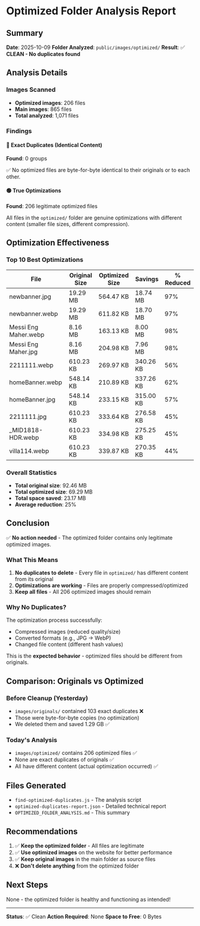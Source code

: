 # Optimized Folder Analysis Report

## Summary

**Date**: 2025-10-09
**Folder Analyzed**: `public/images/optimized/`
**Result**: ✅ **CLEAN - No duplicates found**

## Analysis Details

### Images Scanned
- **Optimized images**: 206 files
- **Main images**: 865 files
- **Total analyzed**: 1,071 files

### Findings

#### 🔴 Exact Duplicates (Identical Content)
**Found**: 0 groups

✅ No optimized files are byte-for-byte identical to their originals or to each other.

#### 🟢 True Optimizations
**Found**: 206 legitimate optimized files

All files in the `optimized/` folder are genuine optimizations with different content (smaller file sizes, different compression).

## Optimization Effectiveness

### Top 10 Best Optimizations

| File | Original Size | Optimized Size | Savings | % Reduced |
|------|--------------|----------------|---------|-----------|
| newbanner.jpg | 19.29 MB | 564.47 KB | 18.74 MB | 97% |
| newbanner.webp | 19.29 MB | 611.82 KB | 18.70 MB | 97% |
| Messi Eng Maher.webp | 8.16 MB | 163.13 KB | 8.00 MB | 98% |
| Messi Eng Maher.jpg | 8.16 MB | 204.98 KB | 7.96 MB | 98% |
| 2211111.webp | 610.23 KB | 269.97 KB | 340.26 KB | 56% |
| homeBanner.webp | 548.14 KB | 210.89 KB | 337.26 KB | 62% |
| homeBanner.jpg | 548.14 KB | 233.15 KB | 315.00 KB | 57% |
| 2211111.jpg | 610.23 KB | 333.64 KB | 276.58 KB | 45% |
| _MID1818-HDR.webp | 610.23 KB | 334.98 KB | 275.25 KB | 45% |
| villa114.webp | 610.23 KB | 339.87 KB | 270.35 KB | 44% |

### Overall Statistics

- **Total original size**: 92.46 MB
- **Total optimized size**: 69.29 MB
- **Total space saved**: 23.17 MB
- **Average reduction**: 25%

## Conclusion

✅ **No action needed** - The optimized folder contains only legitimate optimized images.

### What This Means

1. **No duplicates to delete** - Every file in `optimized/` has different content from its original
2. **Optimizations are working** - Files are properly compressed/optimized
3. **Keep all files** - All 206 optimized images should remain

### Why No Duplicates?

The optimization process successfully:
- Compressed images (reduced quality/size)
- Converted formats (e.g., JPG → WebP)
- Changed file content (different hash values)

This is the **expected behavior** - optimized files should be different from originals.

## Comparison: Originals vs Optimized

### Before Cleanup (Yesterday)
- `images/originals/` contained 103 exact duplicates ❌
- Those were byte-for-byte copies (no optimization)
- We deleted them and saved 1.29 GB ✅

### Today's Analysis
- `images/optimized/` contains 206 optimized files ✅
- None are exact duplicates of originals ✅
- All have different content (actual optimization occurred) ✅

## Files Generated

- `find-optimized-duplicates.js` - The analysis script
- `optimized-duplicates-report.json` - Detailed technical report
- `OPTIMIZED_FOLDER_ANALYSIS.md` - This summary

## Recommendations

1. ✅ **Keep the optimized folder** - All files are legitimate
2. ✅ **Use optimized images** on the website for better performance
3. ✅ **Keep original images** in the main folder as source files
4. ❌ **Don't delete anything** from the optimized folder

## Next Steps

None - the optimized folder is healthy and functioning as intended!

---

**Status**: ✅ Clean
**Action Required**: None
**Space to Free**: 0 Bytes
